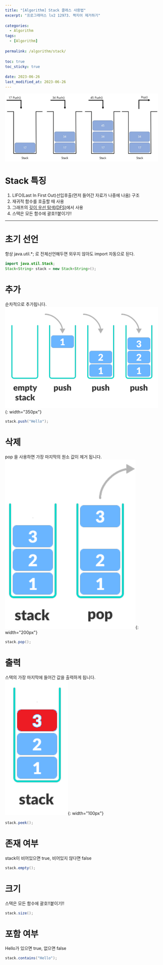 ```yaml
---
title: "[Algorithm] Stack 클래스 사용법"
excerpt: "프로그래머스 lv2 12973. 짝지어 제거하기"

categories:
  - Algorithm
tags:
  - [Algorithm]

permalink: /algorithm/stack/

toc: true
toc_sticky: true

date: 2023-06-26
last_modified_at: 2023-06-26
---
```


![stack](/assets/images/posts_img/Algorithm/stack/1.jpg)

# Stack 특징
1. LIFO(Last In First Out)선입후출(먼저 들어간 자료가 나중에 나옴) 구조
2. 재귀적 함수를 호출할 때 사용
3. 그래프의 [깊이 우선 탐색(DFS)]("https://gmlwjd9405.github.io/2018/08/14/algorithm-dfs.html", "dfs link")에서 사용
4. 스택은 모든 함수에 괄호!!붙이기!!

***

# 초기 선언
항상 java.util.*; 로 전체선언해두면 외우지 않아도 import 자동으로 된다.
```java
import java.util.Stack;
Stack<String> stack = new Stack<String>();
```

# 추가
순차적으로 추가됩니다.
![stack](/assets/images/posts_img/Algorithm/stack/2.png){: width="350px"}
```java
stack.push("Hello");
```

# 삭제
pop 을 사용하면 가장 마지막의 원소 값이 제거 됩니다.
![stack](/assets/images/posts_img/Algorithm/stack/3.png){: width="200px"}
```java
stack.pop();
```

# 출력
스택의 가장 마지막에 들어간 값을 출력하게 됩니다.
![stack](/assets/images/posts_img/Algorithm/stack/4.png){: width="100px"}
```java
stack.peek();
```

# 존재 여부
stack이 비어있으면 true, 비어있지 않다면 false
```java
stack.empty();
```

# 크기
스택은 모든 함수에 괄호!!붙이기!!
```java
stack.size();
```

# 포함 여부
Hello가 있으면 true, 없으면 false
```java
stack.contains("Hello");
```